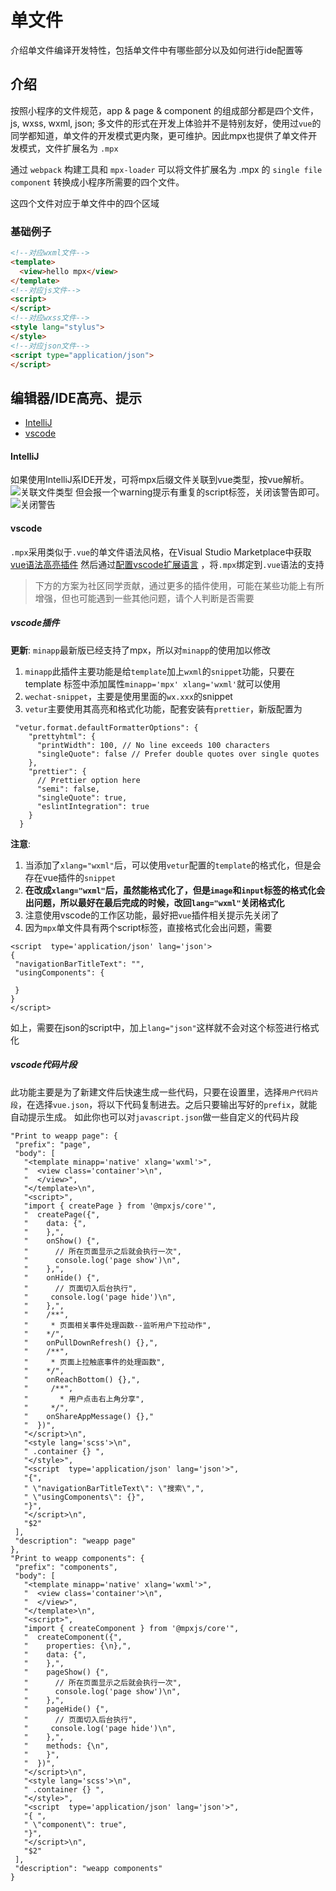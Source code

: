 # 单文件

介绍单文件编译开发特性，包括单文件中有哪些部分以及如何进行ide配置等

## 介绍

按照小程序的文件规范，app & page & component 的组成部分都是四个文件，js, wxss, wxml, json; 多文件的形式在开发上体验并不是特别友好，使用过`vue`的同学都知道，单文件的开发模式更内聚，更可维护。因此mpx也提供了单文件开发模式，文件扩展名为 `.mpx`

通过 `webpack` 构建工具和 `mpx-loader` 可以将文件扩展名为 .mpx 的 `single file component` 转换成小程序所需要的四个文件。

这四个文件对应于单文件中的四个区域

### 基础例子

```html
<!--对应wxml文件-->
<template>
  <view>hello mpx</view>
</template>
<!--对应js文件-->
<script>
</script>
<!--对应wxss文件-->
<style lang="stylus">
</style>
<!--对应json文件-->
<script type="application/json">
</script>
```

## 编辑器/IDE高亮、提示

- [IntelliJ](what-is-single-file.md#IntelliJ)
- [vscode](what-is-single-file.md#vscode)

#### IntelliJ

如果使用IntelliJ系IDE开发，可将mpx后缀文件关联到vue类型，按vue解析。
![关联文件类型](../images/start-tips2.png)
但会报一个warning提示有重复的script标签，关闭该警告即可。
![关闭警告](../images/start-tips1.png)


#### vscode

`.mpx`采用类似于`.vue`的单文件语法风格，在Visual Studio Marketplace中获取[vue语法高亮插件](https://marketplace.visualstudio.com/items?itemName=liuji-jim.vue)
然后通过[配置vscode扩展语言](https://code.visualstudio.com/docs/languages/overview#_adding-a-file-extension-to-a-language)
，将`.mpx`绑定到`.vue`语法的支持

> 下方的方案为社区同学贡献，通过更多的插件使用，可能在某些功能上有所增强，但也可能遇到一些其他问题，请个人判断是否需要

##### vscode插件

**更新**: `minapp`最新版已经支持了mpx，所以对`minapp`的使用加以修改

1. `minapp`此插件主要功能是给`template`加上`wxml`的`snippet`功能，只要在 template 标签中添加属性`minapp='mpx' xlang='wxml'`就可以使用
2. `wechat-snippet`，主要是使用里面的`wx.xxx`的snippet
3. `vetur`主要使用其高亮和格式化功能，配套安装有`prettier`，新版配置为

```
 "vetur.format.defaultFormatterOptions": {
    "prettyhtml": {
      "printWidth": 100, // No line exceeds 100 characters
      "singleQuote": false // Prefer double quotes over single quotes
    },
    "prettier": {
      // Prettier option here
      "semi": false,
      "singleQuote": true,
      "eslintIntegration": true
    }
  }
```

**注意**:
1. 当添加了`xlang="wxml"`后，可以使用`vetur`配置的`template`的格式化，但是会存在vue插件的`snippet`
2. **在改成`xlang="wxml"`后，虽然能格式化了，但是`image`和`input`标签的格式化会出问题，所以最好在最后完成的时候，改回`lang="wxml"`关闭格式化**
3. 注意使用vscode的工作区功能，最好把`vue`插件相关提示先关闭了
4. 因为`mpx`单文件具有两个script标签，直接格式化会出问题，需要
```
<script  type='application/json' lang='json'>
{
 "navigationBarTitleText": "",
 "usingComponents": {

 }
}
</script>
```
如上，需要在json的script中，加上`lang="json"`这样就不会对这个标签进行格式化

##### vscode代码片段

此功能主要是为了新建文件后快速生成一些代码，只要在设置里，选择`用户代码片段`，在选择`vue.json`，将以下代码复制进去。之后只要输出写好的`prefix`，就能自动提示生成。
如此你也可以对`javascript.json`做一些自定义的代码片段
```
"Print to weapp page": {
 "prefix": "page",
 "body": [
   "<template minapp='native' xlang='wxml'>",
   "  <view class='container'>\n",
   "  </view>",
   "</template>\n",
   "<script>",
   "import { createPage } from '@mpxjs/core'",
   "  createPage({",
   "    data: {",
   "    },",
   "    onShow() {",
   "      // 所在页面显示之后就会执行一次",
   "      console.log('page show')\n",
   "    },",
   "    onHide() {",
   "      // 页面切入后台执行",
   "     console.log('page hide')\n",
   "    },",
   "    /**",
   "     * 页面相关事件处理函数--监听用户下拉动作",
   "    */",
   "    onPullDownRefresh() {},",
   "    /**",
   "     * 页面上拉触底事件的处理函数",
   "    */",
   "    onReachBottom() {},",
   "     /**",
   "       * 用户点击右上角分享",
   "     */",
   "    onShareAppMessage() {},"
   "  })",
   "</script>\n",
   "<style lang='scss'>\n",
   " .container {} ",
   "</style>",
   "<script  type='application/json' lang='json'>",
   "{",
   " \"navigationBarTitleText\": \"搜索\",",
   " \"usingComponents\": {}",
   "}",
   "</script>\n",
   "$2"
 ],
 "description": "weapp page"
},
"Print to weapp components": {
 "prefix": "components",
 "body": [
   "<template minapp='native' xlang='wxml'>",
   "  <view class='container'>\n",
   "  </view>",
   "</template>\n",
   "<script>",
   "import { createComponent } from '@mpxjs/core'",
   "  createComponent({",
   "    properties: {\n},",
   "    data: {",
   "    },",
   "    pageShow() {",
   "      // 所在页面显示之后就会执行一次",
   "      console.log('page show')\n",
   "    },",
   "    pageHide() {",
   "      // 页面切入后台执行",
   "     console.log('page hide')\n",
   "    },",
   "    methods: {\n",
   "    }",
   "  })",
   "</script>\n",
   "<style lang='scss'>\n",
   " .container {} ",
   "</style>",
   "<script  type='application/json' lang='json'>",
   "{ ",
   " \"component\": true",
   "}",
   "</script>\n",
   "$2"
 ],
 "description": "weapp components"
}
```
